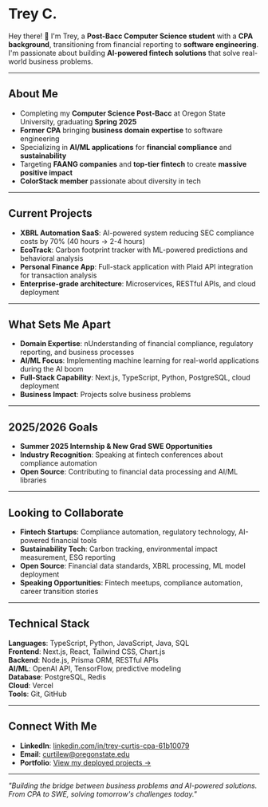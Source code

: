 # Trey C.
Hey there! 👋 I'm Trey, a **Post-Bacc Computer Science student** with a **CPA background**, transitioning from financial reporting to **software engineering**. I'm passionate about building **AI-powered fintech solutions** that solve real-world business problems.

---

## About Me
- Completing my **Computer Science Post-Bacc** at Oregon State University, graduating **Spring 2025**
- **Former CPA** bringing **business domain expertise** to software engineering
- Specializing in **AI/ML applications** for **financial compliance** and **sustainability**
- Targeting **FAANG companies** and **top-tier fintech** to create **massive positive impact**
- **ColorStack member** passionate about diversity in tech

---

## Current Projects
- **XBRL Automation SaaS**: AI-powered system reducing SEC compliance costs by 70% (40 hours → 2-4 hours)
- **EcoTrack**: Carbon footprint tracker with ML-powered predictions and behavioral analysis
- **Personal Finance App**: Full-stack application with Plaid API integration for transaction analysis
- **Enterprise-grade architecture**: Microservices, RESTful APIs, and cloud deployment

---

## What Sets Me Apart
- **Domain Expertise**: nUnderstanding of financial compliance, regulatory reporting, and business processes
- **AI/ML Focus**: Implementing machine learning for real-world applications during the AI boom
- **Full-Stack Capability**: Next.js, TypeScript, Python, PostgreSQL, cloud deployment
- **Business Impact**: Projects solve business problems

---

## 2025/2026 Goals
- **Summer 2025 Internship & New Grad SWE Opportunities**
- **Industry Recognition**: Speaking at fintech conferences about compliance automation
- **Open Source**: Contributing to financial data processing and AI/ML libraries

---

## Looking to Collaborate
- **Fintech Startups**: Compliance automation, regulatory technology, AI-powered financial tools
- **Sustainability Tech**: Carbon tracking, environmental impact measurement, ESG reporting
- **Open Source**: Financial data standards, XBRL processing, ML model deployment
- **Speaking Opportunities**: Fintech meetups, compliance automation, career transition stories

---

## Technical Stack
**Languages**: TypeScript, Python, JavaScript, Java, SQL  
**Frontend**: Next.js, React, Tailwind CSS, Chart.js  
**Backend**: Node.js, Prisma ORM, RESTful APIs  
**AI/ML**: OpenAI API, TensorFlow, predictive modeling  
**Database**: PostgreSQL, Redis  
**Cloud**: Vercel  
**Tools**: Git, GitHub

---

## Connect With Me
- **LinkedIn**: [linkedin.com/in/trey-curtis-cpa-61b10079](https://www.linkedin.com/in/trey-curtis-cpa-61b10079)
- **Email**: curtilew@oregonstate.edu
- **Portfolio**: [View my deployed projects →](https://github.com/treycurtis?tab=repositories)

---

*"Building the bridge between business problems and AI-powered solutions. From CPA to SWE, solving tomorrow's challenges today."*
